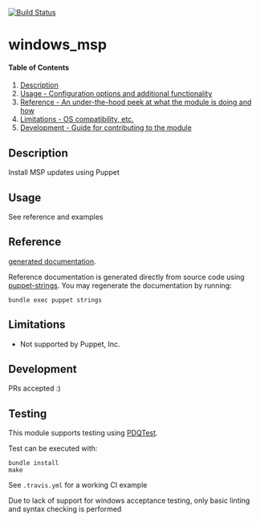 [![Build Status](https://travis-ci.org/GeoffWilliams/puppet-windows_msp.svg?branch=master)](https://travis-ci.org/GeoffWilliams/puppet-windows_msp)
# windows_msp

#### Table of Contents

1. [Description](#description)
1. [Usage - Configuration options and additional functionality](#usage)
1. [Reference - An under-the-hood peek at what the module is doing and how](#reference)
1. [Limitations - OS compatibility, etc.](#limitations)
1. [Development - Guide for contributing to the module](#development)

## Description

Install MSP updates using Puppet

## Usage
See reference and examples

## Reference
[generated documentation](https://rawgit.com/GeoffWilliams/puppet-windows_msp/master/doc/index.html).

Reference documentation is generated directly from source code using [puppet-strings](https://github.com/puppetlabs/puppet-strings).  You may regenerate the documentation by running:

```shell
bundle exec puppet strings
```

## Limitations
* Not supported by Puppet, Inc.

## Development

PRs accepted :)

## Testing
This module supports testing using [PDQTest](https://github.com/declarativesystems/pdqtest).


Test can be executed with:

```
bundle install
make
```

See `.travis.yml` for a working CI example

Due to lack of support for windows acceptance testing, only basic linting and syntax checking is performed
